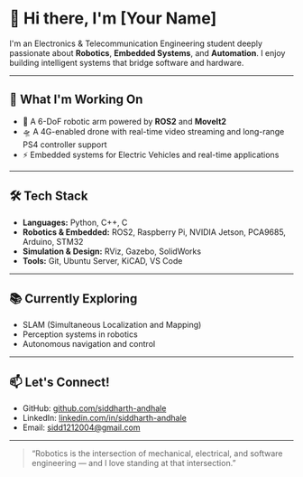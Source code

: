 # 👋 Hi there, I'm [Your Name]

I'm an Electronics & Telecommunication Engineering student deeply passionate about **Robotics**, **Embedded Systems**, and **Automation**. I enjoy building intelligent systems that bridge software and hardware.

---

## 🚀 What I'm Working On
- 🤖 A 6-DoF robotic arm powered by **ROS2** and **MoveIt2**
- 🛸 A 4G-enabled drone with real-time video streaming and long-range PS4 controller support
- ⚡ Embedded systems for Electric Vehicles and real-time applications

---

## 🛠️ Tech Stack
- **Languages:** Python, C++, C
- **Robotics & Embedded:** ROS2, Raspberry Pi, NVIDIA Jetson, PCA9685, Arduino, STM32
- **Simulation & Design:** RViz, Gazebo, SolidWorks
- **Tools:** Git, Ubuntu Server, KiCAD, VS Code

---

## 📚 Currently Exploring
- SLAM (Simultaneous Localization and Mapping)  
- Perception systems in robotics  
- Autonomous navigation and control

---

## 📫 Let's Connect!
- GitHub: [github.com/siddharth-andhale](https://github.com/siddharth-andhale)
- LinkedIn: [linkedin.com/in/siddharth-andhale](https://www.linkedin.com/in/siddharth-andhale/)
- Email: sidd1212004@gmail.com

---

> “Robotics is the intersection of mechanical, electrical, and software engineering — and I love standing at that intersection.”

